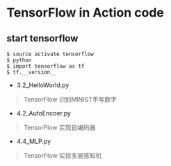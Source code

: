 # TensorFlow in Action code 
## start tensorflow
```shell
$ source activate tensorflow
$ python
$ import tensorflow as tf
$ tf.__version__
```

* 3.2_HelloWorld.py
> TensorFlow 识别MINIST手写数字

* 4.2_AutoEncoer.py
> TensorFlow 实现自编码器

* 4.4_MLP.py
> TensorFlow 实现多层感知机
